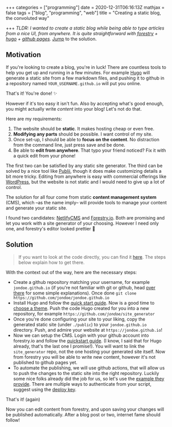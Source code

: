 +++
categories = ["programming"]
date = 2020-12-31T06:16:13Z
mathjax = false
tags = ["blog", "programming", "web"]
title = "Creating a static blog, the convoluted way"

+++
_TLDR: I wanted to create a static blog while being able to type articles from a nice UI, from anywhere. It is quite straightforward with_ [_forestry_](https://forestry.io/) _+_ [_hugo_](https://gohugo.io/) _+_ [_github pages_](https://pages.github.com/)_._ [Jump](#tldr-jump) to the solution.

## Motivation

If you're looking to create a blog, you're in luck! There are countless tools to help you get up and running in a few minutes. For example [Hugo](https://gohugo.io/) will generate a static site from a few markdown files, and pushing it to github in a repository named `YOUR_USERNAME.github.io` will put you online.

That's it! You're done! :sparkles:

However if it's too easy it isn't fun. Also by accepting what's good enough, you might actually write _content_ into your blog! Let's not do that.

Here are my requirements:

1. The website should be **static**. It makes hosting cheap or even free.
2. **Modifying any parts** should be possible. I want control of my site.
3. Once set-up, I should be able to **focus on the content**. No distraction from the command line, just press save and be done.
4. Be able to **edit from anywhere**. That typo your friend noticed? Fix it with a quick edit from your phone!

The first two can be satisfied by any static site generator. The third can be solved by a nice tool like [Publii](https://getpublii.com/), though it does make customizing details a bit more tricky. Editing from anywhere is easy with commercial offerings like [WordPress](https://wordpress.com/), but the website is not static and I would need to give up a lot of control.

The solution for all four come from static **content management system** (CMS), which –as the name imply– will provide tools to manage your content and generate your static site.

I found two candidates: [NetlifyCMS](https://www.netlifycms.org/) and [Forestry.io](https://forestry.io/). Both are promising and let you work with a site generator of your choosing. However I need only one, and forestry's editor looked prettier 🤩

## Solution

<a name="tldr-jump"></a>

> If you want to look at the code directly, you can find it [here](https://github.com/m3at/blog_generator). The steps below explain how to get there.

With the context out of the way, here are the necessary steps:

* Create a github repository matching your username, for example `jondoe.github.io` (if you're not familiar with git or github, head [over there](https://pages.github.com/) for some simple explanations). Once done `git clone https://github.com/jondoe/jondoe.github.io`
* Install Hugo and follow the [quick start guide](https://gohugo.io/getting-started/quick-start/). Now is a good time to [choose a theme](https://themes.gohugo.io/). Push the code Hugo created for you into a new repository, for example `https://github.com/`_`jondoe`_`/site_generator`
* Once you're done configuring your site to your liking, copy the generated static site (under `./public`) to your `jondoe.github.io` directory. Push, and admire your website at `https://jondoe.github.io`!
* Now we can setup the CMS. Login with your github account into forestry.io and follow the [quickstart guide](https://forestry.io/docs/quickstart/setup-site/). (I know, I said that for Hugo already, that's the last one I promise!). You will want to link the `site_generator` repo, not the one hosting your generated site itself. Now from forestry you will be able to write new content, however it's not published to github pages yet. 
* To automate the publishing, we will use github actions, that will allow us to push the changes to the static site into the right repository. Luckily some nice folks already did the job for us, so let's use the [example they provide](https://github.com/peaceiris/actions-hugo). There are multiple ways to authenticate from your script, suggest using the [deploy key](https://github.com/peaceiris/actions-gh-pages#%EF%B8%8F-create-ssh-deploy-key). 

That's it! (again)

Now you can edit content from forestry, and upon saving your changes will be published automatically. After a blog post or two, internet fame should follow!